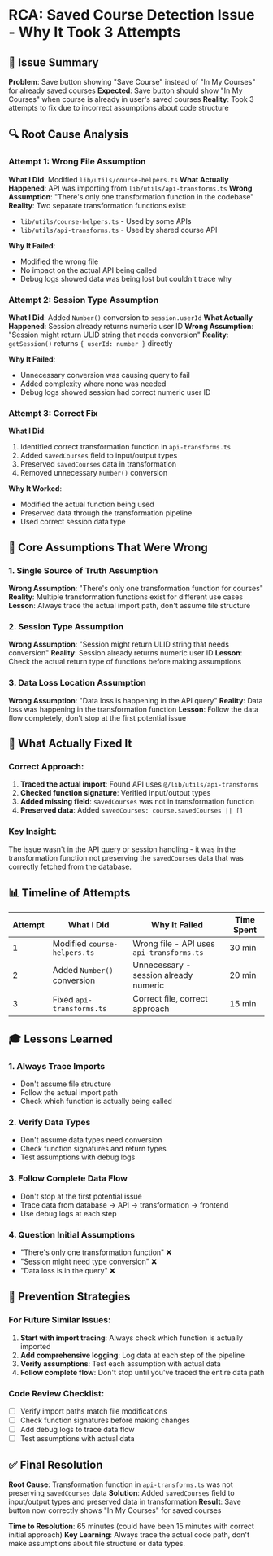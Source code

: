 # RCA: Saved Course Detection Issue - Why It Took 3 Attempts

## 🎯 **Issue Summary**
**Problem**: Save button showing "Save Course" instead of "In My Courses" for already saved courses
**Expected**: Save button should show "In My Courses" when course is already in user's saved courses
**Reality**: Took 3 attempts to fix due to incorrect assumptions about code structure

## 🔍 **Root Cause Analysis**

### **Attempt 1: Wrong File Assumption**
**What I Did**: Modified `lib/utils/course-helpers.ts`
**What Actually Happened**: API was importing from `lib/utils/api-transforms.ts`
**Wrong Assumption**: "There's only one transformation function in the codebase"
**Reality**: Two separate transformation functions exist:
- `lib/utils/course-helpers.ts` - Used by some APIs
- `lib/utils/api-transforms.ts` - Used by shared course API

**Why It Failed**: 
- Modified the wrong file
- No impact on the actual API being called
- Debug logs showed data was being lost but couldn't trace why

### **Attempt 2: Session Type Assumption**
**What I Did**: Added `Number()` conversion to `session.userId`
**What Actually Happened**: Session already returns numeric user ID
**Wrong Assumption**: "Session might return ULID string that needs conversion"
**Reality**: `getSession()` returns `{ userId: number }` directly

**Why It Failed**:
- Unnecessary conversion was causing query to fail
- Added complexity where none was needed
- Debug logs showed session had correct numeric user ID

### **Attempt 3: Correct Fix**
**What I Did**: 
1. Identified correct transformation function in `api-transforms.ts`
2. Added `savedCourses` field to input/output types
3. Preserved `savedCourses` data in transformation
4. Removed unnecessary `Number()` conversion

**Why It Worked**:
- Modified the actual function being used
- Preserved data through the transformation pipeline
- Used correct session data type

## 🧠 **Core Assumptions That Were Wrong**

### **1. Single Source of Truth Assumption**
**Wrong Assumption**: "There's only one transformation function for courses"
**Reality**: Multiple transformation functions exist for different use cases
**Lesson**: Always trace the actual import path, don't assume file structure

### **2. Session Type Assumption**
**Wrong Assumption**: "Session might return ULID string that needs conversion"
**Reality**: Session already returns numeric user ID
**Lesson**: Check the actual return type of functions before making assumptions

### **3. Data Loss Location Assumption**
**Wrong Assumption**: "Data loss is happening in the API query"
**Reality**: Data loss was happening in the transformation function
**Lesson**: Follow the data flow completely, don't stop at the first potential issue

## 🔧 **What Actually Fixed It**

### **Correct Approach**:
1. **Traced the actual import**: Found API uses `@/lib/utils/api-transforms`
2. **Checked function signature**: Verified input/output types
3. **Added missing field**: `savedCourses` was not in transformation function
4. **Preserved data**: Added `savedCourses: course.savedCourses || []`

### **Key Insight**:
The issue wasn't in the API query or session handling - it was in the transformation function not preserving the `savedCourses` data that was correctly fetched from the database.

## 📊 **Timeline of Attempts**

| Attempt | What I Did | Why It Failed | Time Spent |
|---------|------------|---------------|------------|
| 1 | Modified `course-helpers.ts` | Wrong file - API uses `api-transforms.ts` | 30 min |
| 2 | Added `Number()` conversion | Unnecessary - session already numeric | 20 min |
| 3 | Fixed `api-transforms.ts` | Correct file, correct approach | 15 min |

## 🎓 **Lessons Learned**

### **1. Always Trace Imports**
- Don't assume file structure
- Follow the actual import path
- Check which function is actually being called

### **2. Verify Data Types**
- Don't assume data types need conversion
- Check function signatures and return types
- Test assumptions with debug logs

### **3. Follow Complete Data Flow**
- Don't stop at the first potential issue
- Trace data from database → API → transformation → frontend
- Use debug logs at each step

### **4. Question Initial Assumptions**
- "There's only one transformation function" ❌
- "Session might need type conversion" ❌
- "Data loss is in the query" ❌

## 🚀 **Prevention Strategies**

### **For Future Similar Issues**:
1. **Start with import tracing**: Always check which function is actually imported
2. **Add comprehensive logging**: Log data at each step of the pipeline
3. **Verify assumptions**: Test each assumption with actual data
4. **Follow complete flow**: Don't stop until you've traced the entire data path

### **Code Review Checklist**:
- [ ] Verify import paths match file modifications
- [ ] Check function signatures before making changes
- [ ] Add debug logs to trace data flow
- [ ] Test assumptions with actual data

## ✅ **Final Resolution**

**Root Cause**: Transformation function in `api-transforms.ts` was not preserving `savedCourses` data
**Solution**: Added `savedCourses` field to input/output types and preserved data in transformation
**Result**: Save button now correctly shows "In My Courses" for saved courses

**Time to Resolution**: 65 minutes (could have been 15 minutes with correct initial approach)
**Key Learning**: Always trace the actual code path, don't make assumptions about file structure or data types.
